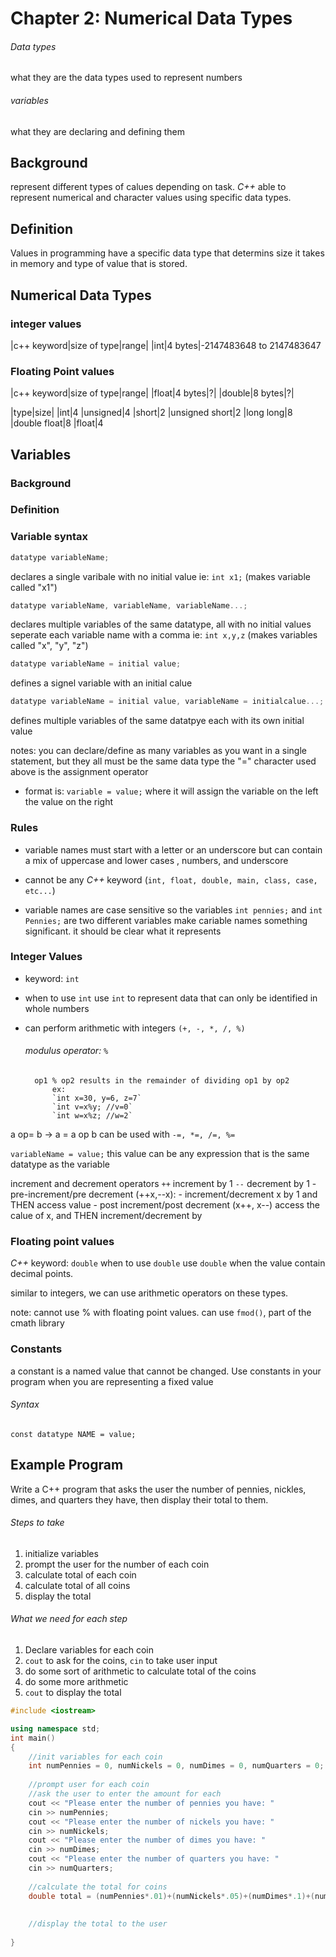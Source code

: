 # Chapter 2: Numerical Data Types
###### Data types
what they are
the data types used to represent numbers


###### variables
what they are 
declaring and defining them
## Background
represent different types of calues depending on task. *C++* able to represent numerical and character values using specific data types.
## Definition
Values in programming have a specific data type that determins size it takes in memory and type of value that is stored.

## Numerical Data Types
### integer values
|c++ keyword|size of type|range|
|int|4 bytes|-2147483648 to 2147483647
### Floating Point values
|c++ keyword|size of type|range|
|float|4 bytes|?|
|double|8 bytes|?|

|type|size|
|int|4
|unsigned|4
|short|2
|unsigned short|2
|long long|8
|double float|8
|float|4

## Variables
### Background
### Definition


### Variable syntax
```c++
datatype variableName;
```
declares a single varibale with no initial value
ie: `int x1;` (makes variable called "x1")

```c++
datatype variableName, variableName, variableName...;
```
declares multiple variables of the same datatype, all with no initial values
seperate each variable name with a comma
ie: `int x,y,z` (makes variables called "x", "y", "z")

```c++
datatype variableName = initial value;
```
defines a signel variable with an initial calue

```c++
datatype variableName = initial value, variableName = initialcalue...;
```
defines multiple variables of the same datatpye each with its own initial value

notes:
you can declare/define as many variables as you want in a single statement, but they all must be the same data type
the "=" character used above is the assignment operator
- format is: `variable = value;` where it will assign the variable on the left the value on the right


### Rules
- variable names must start with a letter or an underscore but can contain a mix of uppercase and lower cases , numbers, and underscore

- cannot be any *C++* keyword (`int, float, double, main, class, case, etc...`)

- variable names are case sensitive
	so the variables `int pennies;` and `int Pennies;` are two different variables
	make cariable names something significant. it should be clear what it represents

### Integer Values
- keyword: `int`
- when to use `int`
	use `int` to represent data that can only be identified in whole numbers

- can perform arithmetic with integers `(+, -, *, /, %)`
	
	###### modulus operator: `%`
		op1 % op2 results in the remainder of dividing op1 by op2
			ex:
			`int x=30, y=6, z=7`
			`int v=x%y; //v=0`
			`int w=x%z; //w=2`

a op= b → a = a op b
can be used with `-=, *=, /=, %=`

`variableName = value;`
	this value can be any expression that is the same datatype as the variable

increment and decrement operators
	`++` increment by 1
	`--` decrement by 1
	- pre-increment/pre decrement (++x,--x):
	- increment/decrement x by 1 and THEN access value
	- post increment/post decrement (x++, x--) access the calue of x, and THEN increment/decrement by 

### Floating point values
*C++* keyword: `double`
when to use `double`
	use `double` when the value contain decimal points.

similar to integers, we can use arithmetic operators on these types.

note:
	cannot use % with floating point values.
	can use `fmod()`, part of the cmath library

### Constants
a constant is a named value that cannot be changed.
Use constants in your program when you are representing a fixed value

###### Syntax
`const datatype NAME = value;`



## Example Program
Write a C++ program that asks the user the number of pennies, nickles, dimes, and quarters they have, then display their total to them.

###### Steps to take
1) initialize variables
2) prompt the user for the number of each coin
3) calculate total of each coin
4) calculate total of all coins
5) display the total

###### What we need for each step
1) Declare variables for each coin
2) `cout` to ask for the coins, `cin` to take user input
3) do some sort of arithmetic to calculate total of the coins
4) do some more arithmetic
5) `cout` to display the total

```c++
#include <iostream>

using namespace std;
int main()
{
	//init variables for each coin
	int numPennies = 0, numNickels = 0, numDimes = 0, numQuarters = 0;
	
	//prompt user for each coin
	//ask the user to enter the amount for each
	cout << "Please enter the number of pennies you have: "
	cin >> numPennies;
	cout << "Please enter the number of nickels you have: "
	cin >> numNickels;
	cout << "Please enter the number of dimes you have: "
	cin >> numDimes;
	cout << "Please enter the number of quarters you have: "
	cin >> numQuarters;
	
	//calculate the total for coins
	double total = (numPennies*.01)+(numNickels*.05)+(numDimes*.1)+(numQuarters*.25)
	
	
	//display the total to the user
	
}
```